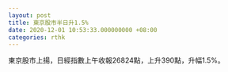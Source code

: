 ```yaml
---
layout: post
title: 東京股市半日升1.5%
date: 2020-12-01 10:53:33.000000000 +08:00
categories: rthk
---
```


東京股市上揚，日經指數上午收報26824點，上升390點，升幅1.5%。

